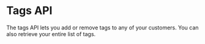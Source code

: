 # Tags API

The tags API lets you add or remove tags to any of your customers. You can also retrieve your entire list of tags.